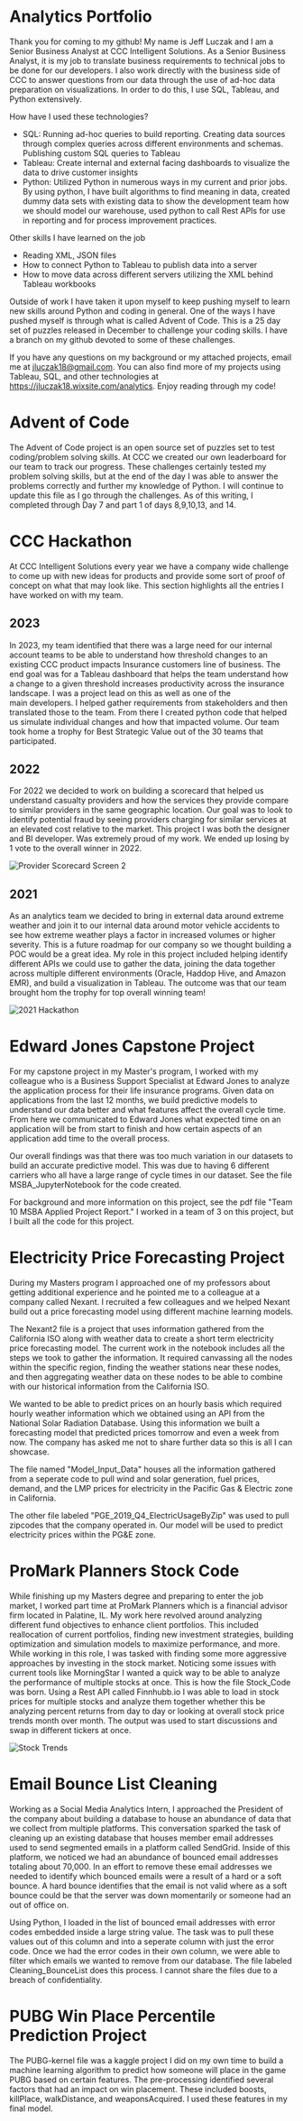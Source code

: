 # Analytics Portfolio
Thank you for coming to my github! My name is Jeff Luczak and I am a Senior Business Analyst at CCC Intelligent Solutions. As a Senior Business Analyst, it is my job to translate business requirements to technical jobs to be done for our developers. I also work directly with the business side of CCC to answer questions from our data through the use of ad-hoc data preparation on visualizations. In order to do this, I use SQL, Tableau, and Python extensively.

How have I used these technologies?
- SQL: Running ad-hoc queries to build reporting. Creating data sources through complex queries across different environments and schemas. Publishing custom SQL queries to Tableau
- Tableau: Create internal and external facing dashboards to visualize the data to drive customer insights
- Python: Utilized Python in numerous ways in my current and prior jobs. By using python, I have built algorithms to find meaning in data, created dummy data sets with existing data to show the development team how we should model our warehouse, used python to call Rest APIs for use in reporting and for process improvement practices.

Other skills I have learned on the job
- Reading XML, JSON files
- How to connect Python to Tableau to publish data into a server
- How to move data across different servers utilizing the XML behind Tableau workbooks

Outside of work I have taken it upon myself to keep pushing myself to learn new skills around Python and coding in general. One of the ways I have pushed myself is through what is called Advent of Code. This is a 25 day set of puzzles released in December to challenge your coding skills. I have a branch on my github devoted to some of these challenges. 

If you have any questions on my background or my attached projects, email me
at jluczak18@gmail.com. You can also find more of my projects using Tableau, SQL, and other technologies at https://jluczak18.wixsite.com/analytics. Enjoy reading through my code!

# Advent of Code
The Advent of Code project is an open source set of puzzles set to test coding/problem solving skills. At CCC we created our own leaderboard for our team to track our progress. These challenges certainly tested my problem solving skills, but at the end of the day I was able to answer the problems correctly and further my knowledge of Python. I will continue to update this file as I go through the challenges. As of this writing, I completed through Day 7 and part 1 of days 8,9,10,13, and 14.

# CCC Hackathon
At CCC Intelligent Solutions every year we have a company wide challenge to come up with new ideas for products and provide some sort of proof of concept on what that may look like. This section highlights all the entries I have worked on with my team.

  ## 2023
  In 2023, my team identified that there was a large need for our internal account teams to be able to understand how threshold changes to an existing CCC product impacts Insurance customers line of business. The    end goal was for a Tableau dashboard that helps the team understand how a change to a given threshold increases productivity across the insurance landscape. I was a project lead on this as well as one of the   
  main developers. I helped gather requirements from stakeholders and then translated those to the team. From there I created python code that helped us simulate individual changes and how that impacted volume. 
  Our team took home a trophy for Best Strategic Value out of the 30 teams that participated.

  ## 2022
  For 2022 we decided to work on building a scorecard that helped us understand casualty providers and how the services they provide compare to similar providers in the same geographic location. Our goal was to 
  look to identify potential fraud by seeing providers charging for similar services at an elevated cost relative to the market. This project I was both the designer and BI developer. Was extremely proud of my 
  work. We ended up losing by 1 vote to the overall winner in 2022.
  
  ![Provider Scorecard Screen 2](https://github.com/jluczak18/AnalyticsPortfolio/blob/7bc65af020a552497d7f0743d99f33b145385bc3/ProviderScorecardScreen2.PNG)
  
  ## 2021
  As an analytics team we decided to bring in external data around extreme weather and join it to our internal data around motor vehicle accidents to see how extreme weather plays a factor in increased volumes or    higher severity. This is a future roadmap for our company so we thought building a POC would be a great idea. My role in this project included helping identify different APIs we could use to gather the data, 
  joining the data together across multiple different environments (Oracle, Haddop Hive, and Amazon EMR), and build a visualization in Tableau. The outcome was that our team brought hom the trophy for top overall 
  winning team!

  ![2021 Hackathon](https://github.com/jluczak18/AnalyticsPortfolio/blob/89d202c309dae4f62c4c3e425e60a53a1f9acc65/CCC_Hackathon.png)

# Edward Jones Capstone Project
For my capstone project in my Master's program, I worked with my colleague who is a Business Support Specialist at Edward Jones to analyze the application process for their life insurance programs. Given data on applications from the last 12 months, we build predictive models to understand our data better and what features affect the overall cycle time. From here we communicated to Edward Jones what expected time on an application will be from start to finish and how certain aspects of an application add time to the overall process.

Our overall findings was that there was too much variation in our datasets to build an accurate predictive model. This was due to having 6 different carriers who all have a large range of cycle times in our dataset. See the file MSBA_JupyterNotebook for the code created.

For background and more information on this project, see the pdf file "Team 10 MSBA Applied Project Report." I worked in a team of 3 on this project, but I built all the code for this project.

# Electricity Price Forecasting Project
During my Masters program I approached one of my professors about getting additional experience and he pointed me to a colleague at a company called Nexant. I recruited a few colleagues and we helped Nexant build out a price forecasting model using different machine learning models. 

The Nexant2 file is a project that uses information gathered from the California ISO along with weather data to create a short term electricity price forecasting model. The current work in the notebook includes all the steps we took to gather the information. It required canvassing all the nodes within the specific region, finding the weather stations near these nodes, and then aggregating weather data on these nodes to be able to combine with our historical information from the California ISO.

We wanted to be able to predict prices on an hourly basis which required hourly weather information which we obtained using an API from the National Solar Radiation Database. Using this information we built a forecasting model that predicted prices tomorrow and even a week from now. The company has asked me not to share further data so this is all I can showcase.

The file named "Model_Input_Data" houses all the information gathered from a seperate code to pull wind and solar generation,
fuel prices, demand, and the LMP prices for electricity in the Pacific Gas & Electric zone in California. 

The other file labeled "PGE_2019_Q4_ElectricUsageByZip" was used to pull zipcodes that the company operated in. Our model will be used to predict electricity prices within the PG&E zone.

# ProMark Planners Stock Code
While finishing up my Masters degree and preparing to enter the job market, I worked part time at ProMark Planners which is a financial advisor firm located in Palatine, IL. My work here revolved around analyzing different fund objectives to enhance client portfolios. This included reallocation of current portfolios, finding new investment strategies, building optimization and simulation models to maximize performance, and more. While working in this role, I was tasked with finding some more aggressive approaches by investing in the stock market. Noticing some issues with current tools like MorningStar I wanted a quick way to be able to analyze the performance of multiple stocks at once. This is how the file Stock_Code was born. Using a Rest API called Finnhubb.io I was able to load in stock prices for multiple stocks and analyze them together whether this be analyzing percent returns from day to day or looking at overall stock price trends month over month. The output was used to start discussions and swap in different tickers at once.

![Stock Trends](https://github.com/jluczak18/AnalyticsPortfolio/blob/576e67f80060c9b0d3b96efe5245d362d8e80234/Ticker.jpg)

# Email Bounce List Cleaning
Working as a Social Media Analytics Intern, I approached the President of the company about building a database to house an abundance of data that we collect from multiple platforms. This conversation sparked the task of cleaning up an existing database that houses member email addresses used to send segmented emails in a platform called SendGrid. Inside of this platform, we noticed we had an abundance of bounced email addresses totaling about 70,000. In an effort to remove these email addresses we needed to identify which bounced emails were a result of a hard or a soft bounce. A hard bounce identifies that the email is not valid where as a soft bounce could be that the server was down momentarily or someone had an out of office on. 

Using Python, I loaded in the list of bounced email addresses with error codes embedded inside a large string value. The task was to pull these values out of this column and into a seperate column with just the error code. Once we had the error codes in their own column, we were able to filter which emails we wanted to remove from our database. The file labeled Cleaning_BounceList does this process. I cannot share the files due to a breach of confidentiality.

# PUBG Win Place Percentile Prediction Project
The PUBG-kernel file was a kaggle project I did on my own time to build a machine learning algorithm to predict how someone will place in the game PUBG based on certain features. The pre-processing identified several factors that had an impact on win placement. These included boosts, killPlace, walkDistance, and weaponsAcquired. I used these features in my final model.
